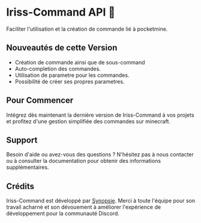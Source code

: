# Iriss-Command API 📡

Faciliter l'utilisation et la création de commande lié à pocketmine.

## Nouveautés de cette Version

- Création de commande ainsi que de sous-command
- Auto-completion des commandes.
- Utilisation de parametre pour les commandes.
- Possibilité de créer ses propres parametres.

## Pour Commencer

Intégrez dès maintenant la dernière version de Iriss-Command à vos projets et profitez d'une gestion simplifiée des commandes sur minecraft.

## Support

Besoin d'aide ou avez-vous des questions ? N'hésitez pas à nous contacter ou à consulter la documentation pour obtenir des informations supplémentaires.

## Crédits

Iriss-Command est développé par [Synopsie](https://discord.gg/JkpT7BJPXR). Merci à toute l'équipe pour son travail acharné et son dévouement à améliorer l'expérience de développement pour la communauté Discord.